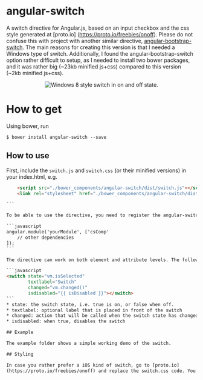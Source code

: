 # angular-switch

A switch directive for Angular.js, based on an input checkbox and the css style generated at [proto.io]
(https://proto.io/freebies/onoff). Please do not confuse this with project with another similar directive, [angular-bootstrap-switch](https://github.com/frapontillo/angular-bootstrap-switch). The main reasons for creating this version is that I needed a Windows type of switch. Additionally, I  found the angular-bootstrap-switch option rather difficult to setup, as I needed to install two bower packages, and it was rather big (~23kb minified js+css) compared to this version (~2kb minified js+css).

<p align="center">
  <img src="http://i.imgur.com/GDb3AK7.png" title="Windows 8 style switch in on and off state.">
</p>

# How to get

Using bower, run

```
$ bower install angular-switch --save
```

## How to use

First, include the ```switch.js``` and ```switch.css``` (or their minified versions) in your index.html, e.g.

````html
    <script src="./bower_components/angular-switch/dist/switch.js"></script>
    <link rel="stylesheet" href="./bower_components/angular-switch/dist/switch.css"></link>

```

To be able to use the directive, you need to register the angular-switch module as a dependency:

```javascript
angular.module('yourModule', ['csComp'
    // other dependencies
]);
```

The directive can work on both element and attribute levels. The following example contains all of the supported attributes:

```javascript
<switch state="vm.isSelected" 
        textlabel="Switch" 
        changed="vm.changed()"
        isdisabled="{{ isDisabled }}"></switch>
```
* state: the switch state, i.e. true is on, or false when off.
* textlabel: optional label that is placed in front of the switch
* changed: action that will be called when the switch state has changed. Although you could add an ng-click to the switch control, that won't work properly, as the ng-click is fired twice (once for the label, once for the input checkbox) and the selection hasn't occured yet. So please use the changed event instead.
* isdisabled: when true, disables the switch

## Example

The example folder shows a simple working demo of the switch.

## Styling

In case you rather prefer a iOS kind of switch, go to [proto.io]
(https://proto.io/freebies/onoff) and replace the switch.css code. You may have to update the template in switch.js too a bit.
